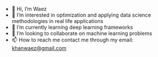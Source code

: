- 👋 Hi, I’m Waez 
- 👀 I’m interested in optimization and applying data science methodologies in real life applications 
- 🌱 I’m currently learning deep learning frameworks
- 💞️ I’m looking to collaborate on machine learning problems
- 📫 How to reach me contact me through my email: khanwaez@gmail.com

<!---
khanwaez/khanwaez is a ✨ special ✨ repository because its `README.md` (this file) appears on your GitHub profile.
You can click the Preview link to take a look at your changes.
--->

